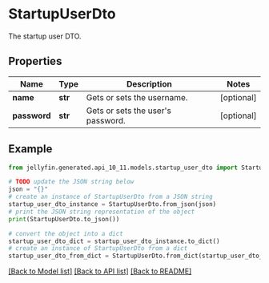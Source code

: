 # StartupUserDto

The startup user DTO.

## Properties

Name | Type | Description | Notes
------------ | ------------- | ------------- | -------------
**name** | **str** | Gets or sets the username. | [optional] 
**password** | **str** | Gets or sets the user&#39;s password. | [optional] 

## Example

```python
from jellyfin.generated.api_10_11.models.startup_user_dto import StartupUserDto

# TODO update the JSON string below
json = "{}"
# create an instance of StartupUserDto from a JSON string
startup_user_dto_instance = StartupUserDto.from_json(json)
# print the JSON string representation of the object
print(StartupUserDto.to_json())

# convert the object into a dict
startup_user_dto_dict = startup_user_dto_instance.to_dict()
# create an instance of StartupUserDto from a dict
startup_user_dto_from_dict = StartupUserDto.from_dict(startup_user_dto_dict)
```
[[Back to Model list]](../README.md#documentation-for-models) [[Back to API list]](../README.md#documentation-for-api-endpoints) [[Back to README]](../README.md)


